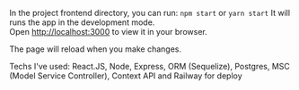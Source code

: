 In the project frontend directory, you can run: `npm start` or `yarn start`
It will runs the app in the development mode.\
Open [http://localhost:3000](http://localhost:3000) to view it in your browser.

The page will reload when you make changes.

Techs I've used: React.JS, Node, Express, ORM (Sequelize), Postgres, MSC (Model Service Controller), Context API and Railway for deploy
